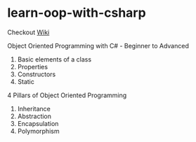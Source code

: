 # learn-oop-with-csharp

Checkout [Wiki](https://github.com/mechdeveloper/learn-oop-with-csharp/wiki/00-Home)

Object Oriented Programming with C# - Beginner to Advanced

1. Basic elements of a class
2. Properties
3. Constructors
4. Static


4 Pillars of Object Oriented Programming
1. Inheritance 
2. Abstraction
3. Encapsulation
4. Polymorphism 
